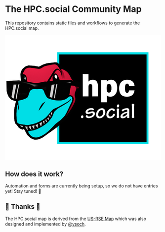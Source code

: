 # The HPC.social Community Map

This repository contains static files and workflows to generate the HPC.social map. 

![assets/img/logo.png](assets/img/logo.png)

## How does it work?

Automation and forms are currently being setup, so we do not have entries yet!
Stay tuned! 🎵️

## 🎨️ Thanks 🎨️

The HPC.social map is derived from the [US-RSE Map](https://us-rse.org/usrse-mapo) which was
also designed and implemented by [@vsoch](https://github.com/vsoch).
